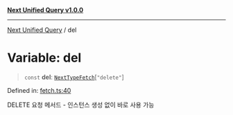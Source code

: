 [**Next Unified Query v1.0.0**](../README.md)

***

[Next Unified Query](../globals.md) / del

# Variable: del

> `const` **del**: [`NextTypeFetch`](../interfaces/NextTypeFetch.md)\[`"delete"`\]

Defined in: [fetch.ts:40](https://github.com/newExpand/next-unified-query/blob/main/packages/core/src/fetch.ts#L40)

DELETE 요청 메서드 - 인스턴스 생성 없이 바로 사용 가능
